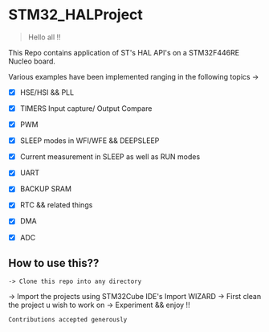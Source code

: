 # STM32_HALProject

> Hello all !!

This Repo contains application of ST's HAL API's on a STM32F446RE Nucleo board.

Various examples have been implemented ranging in the following topics ->

- [x] HSE/HSI && PLL
- [x] TIMERS Input capture/ Output Compare
- [x] PWM 
- [x] SLEEP modes in WFI/WFE && DEEPSLEEP
- [x] Current measurement in SLEEP as well as RUN modes
- [x] UART
- [x] BACKUP SRAM
- [x] RTC && related things
- [x] DMA
- [x] ADC


## How to use this??

    -> Clone this repo into any directory
-> Import the projects using STM32Cube IDE's Import WIZARD
-> First clean the project u wish to work on
-> Experiment && enjoy !!

~~~
Contributions accepted generously
~~~
